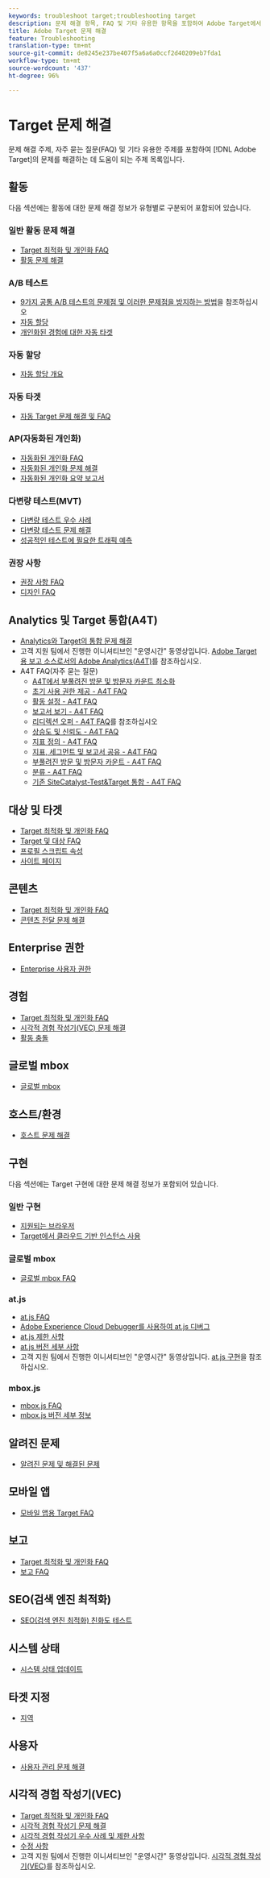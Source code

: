 ```yaml
---
keywords: troubleshoot target;troubleshooting target
description: 문제 해결 항목, FAQ 및 기타 유용한 항목을 포함하여 Adobe Target에서 발생할 수 있는 문제들을 해결하는 데 도움이 되는 주제 목록입니다.
title: Adobe Target 문제 해결
feature: Troubleshooting
translation-type: tm+mt
source-git-commit: de8245e237be407f5a6a6a0ccf2d40209eb7fda1
workflow-type: tm+mt
source-wordcount: '437'
ht-degree: 96%

---
```



# Target 문제 해결

문제 해결 주제, 자주 묻는 질문(FAQ) 및 기타 유용한 주제를 포함하여 [!DNL Adobe Target]의 문제를 해결하는 데 도움이 되는 주제 목록입니다.

## 활동

다음 섹션에는 활동에 대한 문제 해결 정보가 유형별로 구분되어 포함되어 있습니다.

### 일반 활동 문제 해결

* [Target 최적화 및 개인화 FAQ](/help/c-intro/cmp-target-standard-cheatsheet.md)
* [활동 문제 해결](/help/c-activities/c-troubleshooting-activities/troubleshooting-activities.md)

### A/B 테스트

* [9가지 공통 A/B 테스트의 문제점 및 이러한 문제점을 방지하는 방법](/help/c-activities/t-test-ab/common-ab-testing-pitfalls.md)을 참조하십시오
* [자동 할당](/help/c-activities/automated-traffic-allocation/automated-traffic-allocation.md)
* [개인화된 경험에 대한 자동 타겟](/help/c-activities/auto-target/auto-target-to-optimize.md)

### 자동 할당

* [자동 할당 개요](/help/c-activities/automated-traffic-allocation/automated-traffic-allocation.md#section_0E72C1D72DE74F589F965D4B1763E5C3)

### 자동 타겟

* [자동 Target 문제 해결 및 FAQ](/help/c-activities/auto-target/auto-target-troubleshooting-faqs.md)

### AP(자동화된 개인화)

* [자동화된 개인화 FAQ](/help/c-activities/t-automated-personalization/automated-personalization-faq.md)
* [자동화된 개인화 문제 해결](/help/c-activities/t-automated-personalization/ap-trouble.md)
* [자동화된 개인화 요약 보고서](/help/c-reports/reports-ap.md)

### 다변량 테스트(MVT)

* [다변량 테스트 우수 사례](/help/c-activities/c-multivariate-testing/best-practices.md)
* [다변량 테스트 문제 해결](/help/c-activities/c-multivariate-testing/best-practices.md)
* [성공적인 테스트에 필요한 트래픽 예측](/help/c-activities/c-multivariate-testing/t-create-multivariate-test/traffic-estimator.md)

### 권장 사항

* [권장 사항 FAQ](/help/c-recommendations/c-recommendations-faq/recommendations-faq.md)
* [디자인 FAQ](/help/c-recommendations/c-design-overview/template-faq.md)

## Analytics 및 Target 통합(A4T)

* [Analytics와 Target의 통합 문제 해결](/help/c-integrating-target-with-mac/a4t/c-a4t-troubleshooting/a4t-troubleshooting.md)
* 고객 지원 팀에서 진행한 이니셔티브인 &quot;운영시간&quot; 동영상입니다. [Adobe Target용 보고 소스로서의 Adobe Analytics(A4T)](/help/c-integrating-target-with-mac/a4t/a4t.md)를 참조하십시오.
* A4T FAQ(자주 묻는 질문)
   * [A4T에서 부풀려진 방문 및 방문자 카운트 최소화](/help/c-integrating-target-with-mac/a4t/c-a4t-troubleshooting/minimizing-inflated-visit-and-visitor-counts-a4t.md)
   * [초기 사용 권한 제공 - A4T FAQ](/help/c-integrating-target-with-mac/a4t/r-a4t-faq/a4t-faq-initial-provisioning.md)
   * [활동 설정 - A4T FAQ](/help/c-integrating-target-with-mac/a4t/r-a4t-faq/a4t-faq-activity-setup.md)
   * [보고서 보기 - A4T FAQ](/help/c-integrating-target-with-mac/a4t/r-a4t-faq/a4t-faq-viewing-reports.md)
   * [리디렉션 오퍼 - A4T FAQ](/help/c-integrating-target-with-mac/a4t/r-a4t-faq/a4t-faq-redirect-offers.md)를 참조하십시오
   * [상승도 및 신뢰도 - A4T FAQ](/help/c-integrating-target-with-mac/a4t/r-a4t-faq/a4t-faq-lift-and-confidence.md)
   * [지표 정의 - A4T FAQ](/help/c-integrating-target-with-mac/a4t/r-a4t-faq/a4t-faq-metric-definition.md)
   * [지표, 세그먼트 및 보고서 공유 - A4T FAQ](/help/c-target/c-troubleshooting-targets-and-audiences/a4t-faq-sharing-metrics-audiences-reports.md)
   * [부풀려진 방문 및 방문자 카운트 - A4T FAQ](/help/c-integrating-target-with-mac/a4t/r-a4t-faq/a4t-faq-inflated-visit-and-visitor-counts.md)
   * [분류 - A4T FAQ](/help/c-integrating-target-with-mac/a4t/r-a4t-faq/a4t-faq-classifications.md)
   * [기존 SiteCatalyst-Test&amp;Target 통합 - A4T FAQ](/help/c-integrating-target-with-mac/a4t/r-a4t-faq/a4t-faq-old-integration.md)

## 대상 및 타겟

* [Target 최적화 및 개인화 FAQ](/help/c-intro/cmp-target-standard-cheatsheet.md)
* [Target 및 대상 FAQ](/help/c-target/c-troubleshooting-targets-and-audiences/troubleshooting-targets-and-audiences.md)
* [프로필 스크립트 속성](/help/c-target/c-visitor-profile/profile-parameters.md)
* [사이트 페이지](/help/c-target/c-audiences/c-target-rules/site-pages.md)

## 콘텐츠

* [Target 최적화 및 개인화 FAQ](/help/c-intro/cmp-target-standard-cheatsheet.md)
* [콘텐츠 전달 문제 해결](/help/c-activities/c-troubleshooting-activities/content-trouble.md)

## Enterprise 권한

* [Enterprise 사용자 권한](/help/administrating-target/c-user-management/property-channel/property-channel.md)

## 경험

* [Target 최적화 및 개인화 FAQ](/help/c-intro/cmp-target-standard-cheatsheet.md)
* [시각적 경험 작성기(VEC) 문제 해결](/help/c-experiences/c-visual-experience-composer/r-troubleshoot-composer/troubleshoot-composer.md)
* [활동 충돌](/help/c-experiences/c-visual-experience-composer/activity-collisions.md)

## 글로벌 mbox

* [글로벌 mbox](/help/c-implementing-target/c-implementing-target-for-client-side-web/c-target-atjs-faq/global-mbox-frequently-asked-questions.md)

## 호스트/환경

* [호스트 문제 해결](/help/administrating-target/hosts.md)

## 구현

다음 섹션에는 Target 구현에 대한 문제 해결 정보가 포함되어 있습니다.

### 일반 구현

* [지원되는 브라우저](/help/c-implementing-target/c-considerations-before-you-implement-target/supported-browsers.md)
* [Target에서 클라우드 기반 인스턴스 사용](/help/c-implementing-target/c-implementing-target-for-client-side-web/c-target-debugging-atjs/targeting-using-cloud-based-instances.md)

### 글로벌 mbox

* [글로벌 mbox FAQ](/help/c-implementing-target/c-implementing-target-for-client-side-web/c-target-atjs-faq/global-mbox-frequently-asked-questions.md)

### at.js

* [at.js FAQ](/help/c-implementing-target/c-implementing-target-for-client-side-web/c-target-atjs-faq/target-atjs-faq.md)
* [Adobe Experience Cloud Debugger를 사용하여 at.js 디버그](/help/c-implementing-target/c-implementing-target-for-client-side-web/c-target-debugging-atjs/target-debugging-atjs.md)
* [at.js 제한 사항](/help/c-implementing-target/c-implementing-target-for-client-side-web/t-mbox-download/c-target-atjs-implementation/target-atjs-limitations.md)
* [at.js 버전 세부 사항](/help/c-implementing-target/c-implementing-target-for-client-side-web/target-atjs-versions.md)
* 고객 지원 팀에서 진행한 이니셔티브인 &quot;운영시간&quot; 동영상입니다. [at.js 구현](/help/c-implementing-target/c-implementing-target-for-client-side-web/t-mbox-download/c-target-atjs-implementation/target-atjs-implementation.md)을 참조하십시오.

### mbox.js

* [mbox.js FAQ](/help/c-implementing-target/c-implementing-target-for-client-side-web/t-mbox-download/mboxjs-frequently-asked-questions.md)
* [mbox.js 버전 세부 정보](/help/c-implementing-target/c-implementing-target-for-client-side-web/t-mbox-download/mboxjs-change-log.md)

## 알려진 문제

* [알려진 문제 및 해결된 문제](/help/r-release-notes/known-issues-resolved-issues.md)

## 모바일 앱

* [모바일 앱용 Target FAQ](/help/c-target-mobile-app/target-for-mobile-apps-faq.md)

## 보고

* [Target 최적화 및 개인화 FAQ](/help/c-intro/cmp-target-standard-cheatsheet.md)
* [보고 FAQ](/help/c-reports/reporting-frequently-asked-questions.md)

## SEO(검색 엔진 최적화)

* [SEO(검색 엔진 최적화) 친화도 테스트](/help/c-implementing-target/c-implementing-target-for-client-side-web/c-how-atjs-works/how-atjs-works.md)

## 시스템 상태

* [시스템 상태 업데이트](/help/r-release-notes/system-status-updates.md)

## 타겟 지정

* [지역](/help/c-target/c-audiences/c-target-rules/geo.md)

## 사용자

* [사용자 관리 문제 해결](/help/administrating-target/c-user-management/c-user-management/troubleshooting-user-management.md)

## 시각적 경험 작성기(VEC)

* [Target 최적화 및 개인화 FAQ](/help/c-intro/cmp-target-standard-cheatsheet.md)
* [시각적 경험 작성기 문제 해결](/help/c-experiences/c-visual-experience-composer/r-troubleshoot-composer/troubleshoot-composer.md)
* [시각적 경험 작성기 우수 사례 및 제한 사항](/help/c-experiences/c-visual-experience-composer/experience-composer-best-practices.md)
* [수정 사항](/help/c-experiences/c-visual-experience-composer/c-vec-code-editor/vec-code-editor.md)
* 고객 지원 팀에서 진행한 이니셔티브인 &quot;운영시간&quot; 동영상입니다. [시각적 경험 작성기(VEC)](/help/c-experiences/c-visual-experience-composer/visual-experience-composer.md)를 참조하십시오.